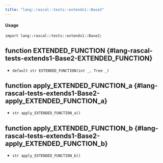 ```yaml
---
title: "lang::rascal::tests::extends1::Base2"
---
```


#### Usage

`import lang::rascal::tests::extends1::Base2;`


## function EXTENDED_FUNCTION {#lang-rascal-tests-extends1-Base2-EXTENDED_FUNCTION}

* ``default str EXTENDED_FUNCTION(int _, Tree _)``

## function apply_EXTENDED_FUNCTION_a {#lang-rascal-tests-extends1-Base2-apply_EXTENDED_FUNCTION_a}

* ``str apply_EXTENDED_FUNCTION_a()``

## function apply_EXTENDED_FUNCTION_b {#lang-rascal-tests-extends1-Base2-apply_EXTENDED_FUNCTION_b}

* ``str apply_EXTENDED_FUNCTION_b()``

